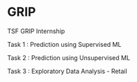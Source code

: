 # GRIP
TSF GRIP Internship

Task 1 : Prediction using Supervised ML

Task 2 : Prediction using Unsupervised ML

Task 3 :  Exploratory Data Analysis - Retail
